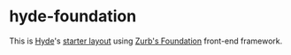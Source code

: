 hyde-foundation
===============

This is [Hyde](http://hyde.github.com/)'s [starter layout](http://merlin.rebrovic.net/hyde-starter-kit) using [Zurb's Foundation](http://foundation.zurb.com/) front-end framework.
